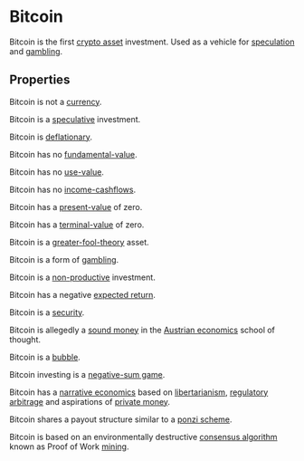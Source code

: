 # Bitcoin

Bitcoin is the first [crypto asset](cryptoasset.md) investment. Used as a vehicle for [speculation](speculation.md) and [gambling](gambling.md).

## Properties

Bitcoin is not a [currency](currency.md).

Bitcoin is a [speculative](speculation.md) investment.

Bitcoin is [deflationary](deflationary.md).

Bitcoin has no [fundamental-value](fundamental-value.md).

Bitcoin has no [use-value](use-value.md).

Bitcoin has no [income-cashflows](income-cashflows.md).

Bitcoin has a [present-value](present-value.md) of zero.

Bitcoin has a [terminal-value](terminal-value.md) of zero.

Bitcoin is a [greater-fool-theory](greater-fool-theory.md) asset.

Bitcoin is a form of [gambling](gambling.md).

Bitcoin is a [non-productive](productive-asset.md) investment.

Bitcoin has a negative [expected return](expected-return.md).

Bitcoin is a [security](security.md).

Bitcoin is allegedly a [sound money](sound-money.md) in the [Austrian economics](ideologies/austrian-economics.md) school of thought.

Bitcoin is a [bubble](bubble.md).

Bitcoin investing is a [negative-sum game](zero-sum-game.md).

Bitcoin has a [narrative economics](../claims/narrative-economics.md) based on [libertarianism](ideologies/libertarianism.md), [regulatory arbitrage](regulatory-arbitrage.md) and aspirations of [private money](private-money.md).

Bitcoin shares a payout structure similar to a [ponzi scheme](ponzi-scheme.md).

Bitcoin is based on an environmentally destructive [consensus algorithm](consensus-algorithm.md) known as Proof of Work [mining](mining.md).